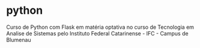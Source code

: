# python
Curso de Python com Flask em matéria optativa no curso de Tecnologia em Analise de Sistemas pelo Instituto Federal Catarinense - IFC - Campus de Blumenau
